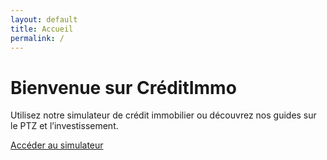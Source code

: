 ```yaml
---
layout: default
title: Accueil
permalink: /
---
```


<div class="text-center py-5">
  <h1 class="display-4">Bienvenue sur CréditImmo</h1>
  <p class="lead">Utilisez notre simulateur de crédit immobilier ou découvrez nos guides sur le PTZ et l’investissement.</p>
  <a class="btn btn-primary mt-4" href="{{ site.baseurl }}/simulateur/">Accéder au simulateur</a>
</div>
